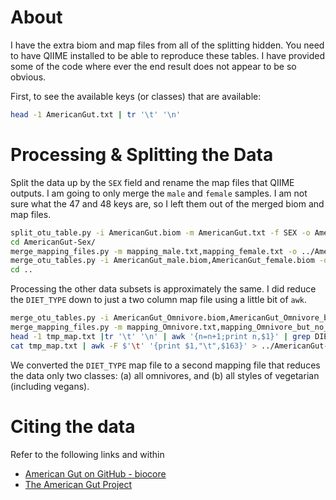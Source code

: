 # About

I have the extra biom and map files from all of the splitting hidden. You need to have QIIME installed to be able to reproduce these tables. I have provided some of the code where ever the end result does not appear to be so obvious. 

First, to see the available keys (or classes) that are available: 
```bash 
head -1 AmericanGut.txt | tr '\t' '\n'
```

# Processing & Splitting the Data

Split the data up by the `SEX` field and rename the map files that QIIME outputs. I am going to only merge the `male` and `female` samples. I am not sure what the 47 and 48 keys are, so I left them out of the merged biom and map files.  

```bash
split_otu_table.py -i AmericanGut.biom -m AmericanGut.txt -f SEX -o AmericanGut-Sex
cd AmericanGut-Sex/
merge_mapping_files.py -m mapping_male.txt,mapping_female.txt -o ../AmericanGut-Sex.txt
merge_otu_tables.py -i AmericanGut_male.biom,AmericanGut_female.biom -o ../AmericanGut-Sex.biom
cd ..
```

Processing the other data subsets is approximately the same. I did reduce the `DIET_TYPE` down to just a two column map file using a little bit of `awk`.

```bash 
merge_otu_tables.py -i AmericanGut_Omnivore.biom,AmericanGut_Omnivore_but_no_red_meat.biom,AmericanGut_Vegan.biom,AmericanGut_Vegetarian.biom,AmericanGut_Vegetarian_but_eat_seafood.biom -o ../AmericanGut-DietType.biom
merge_mapping_files.py -m mapping_Omnivore.txt,mapping_Omnivore_but_no_red_meat.txt,mapping_Vegan.txt,mapping_Vegetarian_but_eat_seafood.txt,mapping_Vegetarian.txt -o tmp_map.txt
head -1 tmp_map.txt |tr '\t' '\n' | awk '{n=n+1;print n,$1}' | grep DIET\_TYPE   # find the column with DIET_TYPE
cat tmp_map.txt | awk -F $'\t' '{print $1,"\t",$163}' > ../AmericanGut-DietType.txt
```

We converted the `DIET_TYPE` map file to a second mapping file that reduces the data only two classes: (a) all omnivores, and (b) all styles of vegetarian (including vegans).


# Citing the data 

Refer to the following links and within

* [American Gut on GitHub - biocore](https://github.com/biocore/American-Gut)
* [The American Gut Project](http://microbio.me/americangut/FAQ.psp)
 
